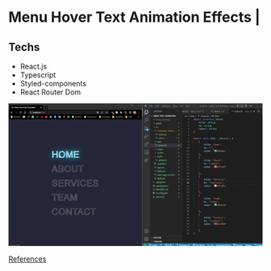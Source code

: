 # Menu Hover Text Animation Effects |


## Techs

- React.js
- Typescript
- Styled-components
- React Router Dom

![demo](public/demo.gif)


[References](https://youtu.be/I90no1eQ45E)